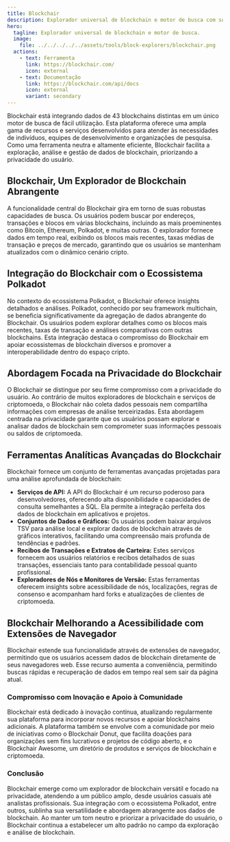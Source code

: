 ```yaml
---
title: Blockchair
description: Explorador universal de blockchain e motor de busca com suporte para Polkadot.
hero:
  tagline: Explorador universal de blockchain e motor de busca.
  image: 
    file: ../../../../../assets/tools/block-explorers/blockchair.png
  actions:
    - text: Ferramenta
      link: https://blockchair.com/
      icon: external
    - text: Documentação
      link: https://blockchair.com/api/docs
      icon: external
      variant: secondary
---
```


Blockchair está integrando dados de 43 blockchains distintas em um único motor de busca de fácil utilização. Esta plataforma oferece uma ampla gama de recursos e serviços desenvolvidos para atender às necessidades de indivíduos, equipes de desenvolvimento e organizações de pesquisa. Como uma ferramenta neutra e altamente eficiente, Blockchair facilita a exploração, análise e gestão de dados de blockchain, priorizando a privacidade do usuário.

## Blockchair, Um Explorador de Blockchain Abrangente
A funcionalidade central do Blockchair gira em torno de suas robustas capacidades de busca. Os usuários podem buscar por endereços, transações e blocos em várias blockchains, incluindo as mais proeminentes como Bitcoin, Ethereum, Polkadot, e muitas outras. O explorador fornece dados em tempo real, exibindo os blocos mais recentes, taxas médias de transação e preços de mercado, garantindo que os usuários se mantenham atualizados com o dinâmico cenário cripto.

## Integração do Blockchair com o Ecossistema Polkadot
No contexto do ecossistema Polkadot, o Blockchair oferece insights detalhados e análises. Polkadot, conhecido por seu framework multichain, se beneficia significativamente da agregação de dados abrangente do Blockchair. Os usuários podem explorar detalhes como os blocos mais recentes, taxas de transação e análises comparativas com outras blockchains. Esta integração destaca o compromisso do Blockchair em apoiar ecossistemas de blockchain diversos e promover a interoperabilidade dentro do espaço cripto.

## Abordagem Focada na Privacidade do Blockchair
O Blockchair se distingue por seu firme compromisso com a privacidade do usuário. Ao contrário de muitos exploradores de blockchain e serviços de criptomoeda, o Blockchair não coleta dados pessoais nem compartilha informações com empresas de análise terceirizadas. Esta abordagem centrada na privacidade garante que os usuários possam explorar e analisar dados de blockchain sem comprometer suas informações pessoais ou saldos de criptomoeda.

## Ferramentas Analíticas Avançadas do Blockchair
Blockchair fornece um conjunto de ferramentas avançadas projetadas para uma análise aprofundada de blockchain:
- **Serviços de API:** A API do Blockchair é um recurso poderoso para desenvolvedores, oferecendo alta disponibilidade e capacidades de consulta semelhantes a SQL. Ela permite a integração perfeita dos dados de blockchain em aplicativos e projetos.
- **Conjuntos de Dados e Gráficos:** Os usuários podem baixar arquivos TSV para análise local e explorar dados de blockchain através de gráficos interativos, facilitando uma compreensão mais profunda de tendências e padrões.
- **Recibos de Transações e Extratos de Carteira:** Estes serviços fornecem aos usuários relatórios e recibos detalhados de suas transações, essenciais tanto para contabilidade pessoal quanto profissional.
- **Exploradores de Nós e Monitores de Versão:** Estas ferramentas oferecem insights sobre acessibilidade de nós, localizações, regras de consenso e acompanham hard forks e atualizações de clientes de criptomoeda.

## Blockchair Melhorando a Acessibilidade com Extensões de Navegador
Blockchair estende sua funcionalidade através de extensões de navegador, permitindo que os usuários acessem dados de blockchain diretamente de seus navegadores web. Esse recurso aumenta a conveniência, permitindo buscas rápidas e recuperação de dados em tempo real sem sair da página atual.

### Compromisso com Inovação e Apoio à Comunidade
Blockchair está dedicado à inovação contínua, atualizando regularmente sua plataforma para incorporar novos recursos e apoiar blockchains adicionais. A plataforma também se envolve com a comunidade por meio de iniciativas como o Blockchair Donut, que facilita doações para organizações sem fins lucrativos e projetos de código aberto, e o Blockchair Awesome, um diretório de produtos e serviços de blockchain e criptomoeda.

### Conclusão
Blockchair emerge como um explorador de blockchain versátil e focado na privacidade, atendendo a um público amplo, desde usuários casuais até analistas profissionais. Sua integração com o ecossistema Polkadot, entre outros, sublinha sua versatilidade e abordagem abrangente aos dados de blockchain. Ao manter um tom neutro e priorizar a privacidade do usuário, o Blockchair continua a estabelecer um alto padrão no campo da exploração e análise de blockchain.
